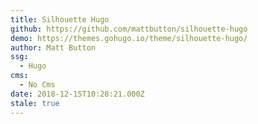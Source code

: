 ```yaml
---
title: Silhouette Hugo
github: https://github.com/mattbutton/silhouette-hugo
demo: https://themes.gohugo.io/theme/silhouette-hugo/
author: Matt Button
ssg:
  - Hugo
cms:
  - No Cms
date: 2018-12-15T10:28:21.000Z
stale: true
---
```

